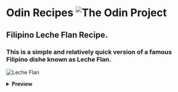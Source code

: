 # Odin Recipes ![The Odin Project](https://www.theodinproject.com/assets/icons/odin-icon-b5b31c073f7417a257003166c98cc23743654715305910c068b93a3bf4d3065d.svg)

## Filipino Leche Flan Recipe.
### This is a simple and relatively quick version of a famous Filipino dishe known as Leche Flan.

![Leche Flan](https://panlasangpinoy.com/wp-content/uploads/2009/07/Leche-Flan_-360x361.jpg)

<details><summary><b>Preview</b></summary>
* **Course** &emsp; Dessert
* **Cuisine** &emsp; Filipino
* **Prep Time** &emsp; 10-15 minutes
* **Cook Time** &emsp; 30 minutes
* **Cooldown Time** &emsp; 3-4 hours
* **Servings** &emsp; 4-5 people
* **Author** &emsp; Brian Jacobe
</details>

